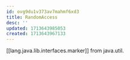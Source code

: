 ```yaml
---
id: ovg9du1v373av7mahmf6xd3
title: RandomAccess
desc: ''
updated: 1713643985053
created: 1713643967133
---
```


[[lang.java.lib.interfaces.marker]] from java.util.